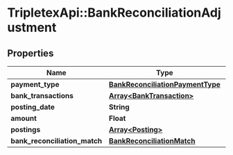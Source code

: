 # TripletexApi::BankReconciliationAdjustment

## Properties
Name | Type | Description | Notes
------------ | ------------- | ------------- | -------------
**payment_type** | [**BankReconciliationPaymentType**](BankReconciliationPaymentType.md) |  | 
**bank_transactions** | [**Array&lt;BankTransaction&gt;**](BankTransaction.md) |  | [optional] 
**posting_date** | **String** |  | [optional] 
**amount** | **Float** |  | [optional] 
**postings** | [**Array&lt;Posting&gt;**](Posting.md) |  | [optional] 
**bank_reconciliation_match** | [**BankReconciliationMatch**](BankReconciliationMatch.md) |  | [optional] 


